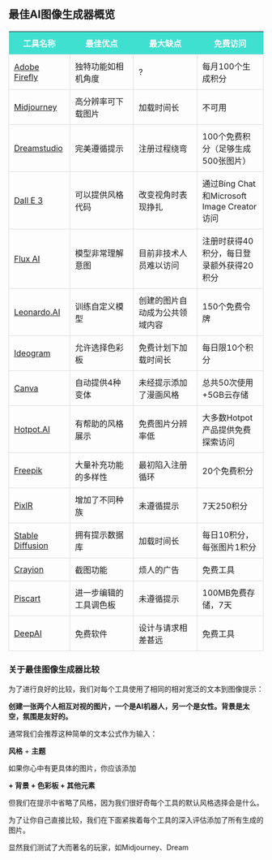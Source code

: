 <div class="sqs-html-content">
  <h2 style="white-space:pre-wrap;">最佳AI图像生成器概览</h2>
</div>





  
  



</div></div></div><div class="fe-block fe-block-yui_3_17_2_1_1728654731309_17425"><div class="sqs-block code-block sqs-block-code" data-block-type="23" id="block-yui_3_17_2_1_1728654731309_17425"><div class="sqs-block-content"><style>
  /* 表格样式 */
  table {
    width: 100%;
    border-collapse: collapse;
    margin: 20px 0;
  }
  th {
    background-color: #40E0D0; /* 中等绿松石色 */
    color: white;
    padding: 10px;
  }
  td {
    padding: 10px;
    border: 1px solid #ddd;
  }
  /* Pro和Con列等宽 */
  th:nth-child(2),
  th:nth-child(3),
  td:nth-child(2),
  td:nth-child(3) {
    width: 25%; /* 根据需要调整宽度 */
  }

  /* 可点击工具名称下划线 */
  a {
    text-decoration: underline;
  }
</style>

<table>
  <thead>
    <tr>
      <th>工具名称</th>
      <th>最佳优点</th>
      <th>最大缺点</th>
      <th>免费访问</th>
    </tr>
  </thead>
  <tbody>
    <tr>
      <td><a href="https://www.aitoolssme.com/comparison/image-generators#adobefirefly">Adobe Firefly</a></td>
      <td>独特功能如相机角度</td>
      <td>?</td>
      <td>每月100个生成积分</td>
    </tr>
    <tr>
      <td><a href="https://www.aitoolssme.com/comparison/image-generators#midjourney">Midjourney</a></td> 
      <td>高分辨率可下载图片</td>
      <td>加载时间长</td>
      <td>不可用</td>
    </tr>
    <tr>
      <td><a href="https://www.aitoolssme.com/comparison/image-generators#dreamstudio">Dreamstudio</a></td> 
      <td>完美遵循提示</td>
      <td>注册过程绕弯</td>
      <td>100个免费积分（足够生成500张图片）</td>
    </tr>
    <tr>
      <td><a href="https://www.aitoolssme.com/comparison/image-generators#dalle3">Dall E 3</a></td>
      <td>可以提供风格代码</td>
      <td>改变视角时表现挣扎</td>
      <td>通过Bing Chat和Microsoft Image Creator访问</td>
    </tr>
    <tr>
      <td><a href="https://www.aitoolssme.com/comparison/image-generators#fluxai">Flux AI</a></td>
      <td>模型非常理解意图</td>
      <td>目前非技术人员难以访问</td>
      <td>注册时获得40积分，每日登录额外获得20积分</td>
    </tr>
    <tr>
      <td><a href="https://www.aitoolssme.com/comparison/image-generators#leonardoai">Leonardo.AI</a></td> 
      <td>训练自定义模型</td>
      <td>创建的图片自动成为公共领域内容</td>
      <td>150个免费令牌</td>
    </tr>
    <tr>
      <td><a href="https://www.aitoolssme.com/comparison/image-generators#ideogram">Ideogram</a></td> 
      <td>允许选择色彩板</td>
      <td>免费计划下加载时间长</td>
      <td>每日限10个积分</td>
    </tr>
    <tr>
      <td><a href="https://www.aitoolssme.com/comparison/image-generators#canva">Canva</a></td> 
      <td>自动提供4种变体</td>
      <td>未经提示添加了漫画风格</td>
      <td>总共50次使用+5GB云存储</td>
    </tr>
    <tr>
      <td><a href="https://www.aitoolssme.com/comparison/image-generators#hotpot.ai">Hotpot.AI</a></td> 
      <td>有帮助的风格展示</td>
      <td>免费图片分辨率低</td>
      <td>大多数Hotpot产品提供免费探索访问</td>
    </tr>
    <tr>
      <td><a href="https://www.aitoolssme.com/comparison/image-generators#freepik">Freepik</a></td> 
      <td>大量补充功能的多样性</td>
      <td>最初陷入注册循环</td>
      <td>20个免费积分</td>
    </tr>
    <tr>
      <td><a href="https://www.aitoolssme.com/comparison/image-generators#pixlr">PixlR</a></td> 
      <td>增加了不同种族</td>
      <td>未遵循提示</td>
      <td>7天250积分</td>
    </tr>
    <tr>
      <td><a href="https://www.aitoolssme.com/comparison/image-generators#stablediffusion">Stable Diffusion</a></td>
      <td>拥有提示数据库</td>
      <td>加载时间长</td>
      <td>每日10积分，每张图片1积分</td>
    </tr>
    <tr>
      <td><a href="https://www.aitoolssme.com/comparison/image-generators#crayion">Crayion</a></td> 
      <td>截图功能</td>
      <td>烦人的广告</td>
      <td>免费工具</td>
    </tr>
    <tr>
      <td><a href="https://www.aitoolssme.com/comparison/image-generators#piscart">Piscart</a></td> 
      <td>进一步编辑的工具调色板</td>
      <td>未遵循提示</td>
      <td>100MB免费存储，7天</td>
    </tr>
    <tr>
      <td><a href="https://www.aitoolssme.com/comparison/image-generators#deepai">DeepAI</a></td> 
      <td>免费软件</td>
      <td>设计与请求相差甚远</td>
      <td>免费工具</td>
    </tr>
  </tbody>
</table>
</div></div></div><div class="fe-block fe-block-0889ab7fba4b77946082" style="mix-blend-mode: normal;"><div class="sqs-block html-block sqs-block-html" data-blend-mode="NORMAL" data-block-type="2" data-border-radii="{&quot;topLeft&quot;:{&quot;unit&quot;:&quot;px&quot;,&quot;value&quot;:0.0},&quot;topRight&quot;:{&quot;unit&quot;:&quot;px&quot;,&quot;value&quot;:0.0},&quot;bottomLeft&quot;:{&quot;unit&quot;:&quot;px&quot;,&quot;value&quot;:0.0},&quot;bottomRight&quot;:{&quot;unit&quot;:&quot;px&quot;,&quot;value&quot;:0.0}}" id="block-0889ab7fba4b77946082"><div class="sqs-block-content">

<div class="sqs-html-content">
  <h3 style="white-space:pre-wrap;"><strong>关于最佳图像生成器比较</strong></h3><p class="" style="white-space:pre-wrap;">为了进行良好的比较，我们对每个工具使用了相同的相对宽泛的文本到图像提示：</p><p class="" style="white-space:pre-wrap;"><span class="sqsrte-text-color--darkAccent"><strong>创建一张两个人相互对视的图片，一个是AI机器人，另一个是女性。背景是太空，氛围是友好的。</strong></span></p><p class="" style="white-space:pre-wrap;">通常我们会推荐这种简单的文本公式作为输入：</p><p class="" style="white-space:pre-wrap;"><strong>风格</strong> + <strong>主题</strong></p><p class="" style="white-space:pre-wrap;">如果你心中有更具体的图片，你应该添加</p><p class="" style="white-space:pre-wrap;"><strong>+ 背景 + 色彩板 + 其他元素</strong>&nbsp;</p><p class="" style="white-space:pre-wrap;">但我们在提示中省略了风格，因为我们很好奇每个工具的默认风格选择会是什么。</p><p class="" style="white-space:pre-wrap;">为了让你自己直接比较，我们在下面紧挨着每个工具的深入评估添加了所有生成的图片。</p><p class="" style="white-space:pre-wrap;">显然我们测试了大而著名的玩家，如Midjourney、Dream
